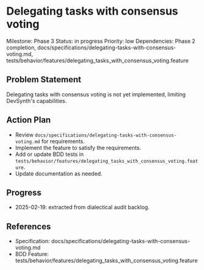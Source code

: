 # Delegating tasks with consensus voting
Milestone: Phase 3
Status: in progress
Priority: low
Dependencies: Phase 2 completion, docs/specifications/delegating-tasks-with-consensus-voting.md, tests/behavior/features/delegating_tasks_with_consensus_voting.feature

## Problem Statement
Delegating tasks with consensus voting is not yet implemented, limiting DevSynth's capabilities.


## Action Plan
- Review `docs/specifications/delegating-tasks-with-consensus-voting.md` for requirements.
- Implement the feature to satisfy the requirements.
- Add or update BDD tests in `tests/behavior/features/delegating_tasks_with_consensus_voting.feature`.
- Update documentation as needed.

## Progress
- 2025-02-19: extracted from dialectical audit backlog.

## References
- Specification: docs/specifications/delegating-tasks-with-consensus-voting.md
- BDD Feature: tests/behavior/features/delegating_tasks_with_consensus_voting.feature
